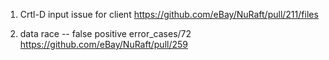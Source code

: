 1. Crtl-D input issue for client
   https://github.com/eBay/NuRaft/pull/211/files

2. data race -- false positive
   error_cases/72
   https://github.com/eBay/NuRaft/pull/259